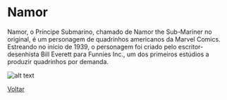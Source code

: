 # Namor

Namor, o Príncipe Submarino, chamado de Namor the Sub-Mariner no original, é um personagem de quadrinhos americanos da Marvel Comics. Estreando no início de 1939, o personagem foi criado pelo escritor-desenhista Bill Everett para Funnies Inc., um dos primeiros estúdios a produzir quadrinhos por demanda. 

![alt text](https://files.meiobit.com/wp-content/uploads/2022/07/namor-sub-mariner-marvel-comics.jpg)

[Voltar](../README.md)